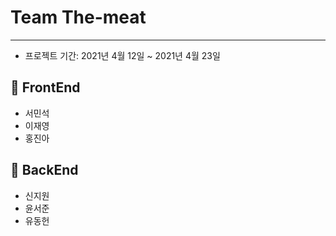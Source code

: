 # Team The-meat

---

- 프로젝트 기간: 2021년 4월 12일 ~ 2021년 4월 23일

## 🐶 FrontEnd

- 서민석
- 이재영
- 홍진아

## 🐼 BackEnd

- 신지원
- 윤서준
- 유동헌
